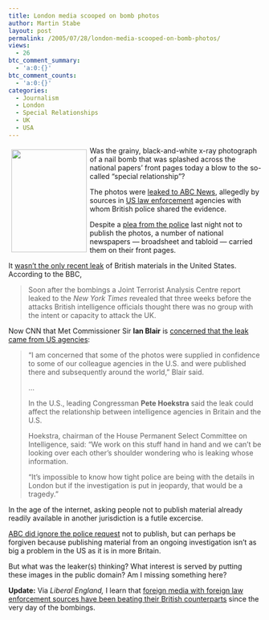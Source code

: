 ```yaml
---
title: London media scooped on bomb photos
author: Martin Stabe
layout: post
permalink: /2005/07/28/london-media-scooped-on-bomb-photos/
views:
  - 26
btc_comment_summary:
  - 'a:0:{}'
btc_comment_counts:
  - 'a:0:{}'
categories:
  - Journalism
  - London
  - Special Relationships
  - UK
  - USA
---
```

<a href="http://www.martinstabe.com/blog/nailbomb/Nailbomb.php" onclick="window.open('http://www.martinstabe.com/blog/nailbomb/Nailbomb.php','popup','width=300,height=411,scrollbars=no,resizable=no,toolbar=no,directories=no,location=no,menubar=no,status=no,left=0,top=0'); return false"><img src="http://www.martinstabe.com/blog/nailbomb/Nailbomb-thumb.jpg" width="150" height="205" border="0" vspace="6" hspace="6" align="left" /></a>Was the grainy, black-and-white x-ray photograph of a nail bomb that was splashed across the national papers&rsquo; front pages today a blow to the so-called &ldquo;special relationship&rdquo;?

The photos were [leaked to ABC News][1], allegedly by sources in [US law enforcement][2] agencies with whom British police shared the evidence. 

Despite a [plea from the police][3] last night not to publish the photos, a number of national newspapers &mdash; broadsheet and tabloid &mdash; carried them on their front pages.

It [wasn&rsquo;t the only recent leak][4] of British materials in the United States. According to the BBC,

> Soon after the bombings a Joint Terrorist Analysis Centre report leaked to the *New York Times* revealed that three weeks before the attacks British intelligence officials thought there was no group with the intent or capacity to attack the UK.

Now CNN that Met Commissioner Sir **Ian Blair** is [concerned that the leak came from US agencies][5]:

> &ldquo;I am concerned that some of the photos were supplied in confidence to some of our colleague agencies in the U.S. and were published there and subsequently around the world,&rdquo; Blair said.
> 
> &#8230;
> 
> In the U.S., leading Congressman **Pete Hoekstra** said the leak could affect the relationship between intelligence agencies in Britain and the U.S.
> 
> Hoekstra, chairman of the House Permanent Select Committee on Intelligence, said: &ldquo;We work on this stuff hand in hand and we can&rsquo;t be looking over each other&rsquo;s shoulder wondering who is leaking whose information.
> 
> &ldquo;It&rsquo;s impossible to know how tight police are being with the details in London but if the investigation is put in jeopardy, that would be a tragedy.&rdquo;

In the age of the internet, asking people not to publish material already readily available in another jurisdiction is a futile excercise.

[ABC did ignore the police request][6] not to publish, but can perhaps be forgiven because publishing material from an ongoing investigation isn&rsquo;t as big a problem in the US as it is in more Britain.

But what was the leaker(s) thinking? What interest is served by putting these images in the public domain? Am I missing something here?

**Update:** Via *Liberal England,* I learn that [foreign media with foreign law enforcement sources have been beating their British counterparts][7] since the very day of the bombings.

 [1]: http://abcnews.go.com/WNT/popup?id=979901
 [2]: http://www.timesonline.co.uk/article/0,,22989-1711360,00.html
 [3]: http://media.guardian.co.uk/site/story/0,,1537306,00.html
 [4]: http://news.bbc.co.uk/2/hi/uk_news/4723885.stm
 [5]: http://edition.cnn.com/2005/WORLD/europe/07/28/photo.leak/
 [6]: http://www.nytimes.com/2005/07/28/international/europe/28media.html?
 [7]: http://liberalengland.blogspot.com/2005/07/london-casualties-we-were-last-to-know.html